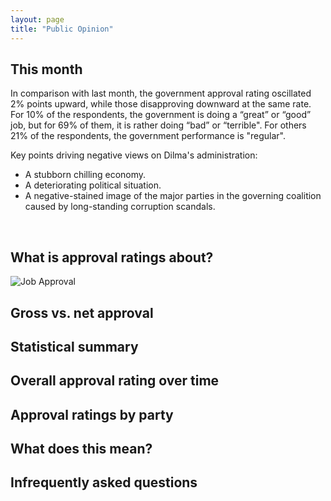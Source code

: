 ```yaml
---
layout: page
title: "Public Opinion"
---
```



## This month 
 
In comparison with last month, the government approval rating oscillated 2% points upward, while those disapproving downward at the same rate. For 10% of the respondents, the government is doing a “great” or “good” job, but for 69% of them, it is rather doing “bad” or “terrible". For others 21% of the respondents, the government performance is "regular".

Key points driving negative views on Dilma's administration:
- A stubborn chilling economy.
- A deteriorating political situation.
- A negative-stained image of the major parties in the governing coalition caused by long-standing corruption scandals. 

<br>

## What is approval ratings about?


![Job Approval](/images/blog/2015/booosh.png)



## Gross vs. net approval


## Statistical summary


## Overall approval rating over time

##  Approval ratings by party

## What does this mean?

## Infrequently asked questions

